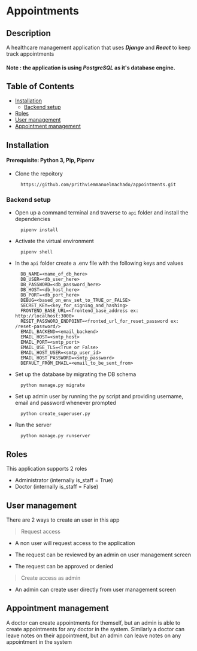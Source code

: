 # Appointments

## Description

A healthcare management application that uses ***Django*** and ***React*** to keep track appointments 

#### **Note** : the application is using ***PostgreSQL*** as it's database engine. 

## Table of Contents

- [Installation](#installation)
    - [Backend setup](#backend-setup)
- [Roles](#roles)
- [User management](#user-management)
- [Appointment management](#appointment-management)

## Installation

#### **Prerequisite**: Python 3, Pip, Pipenv

- Clone the repoitory  
    
        https://github.com/prithviemmanuelmachado/appointments.git 

### Backend setup

- Open up a command terminal and traverse to `api` folder and install the dependencies
    
        pipenv install

- Activate the virtual environment 

        pipenv shell

- In the `api` folder create a .env file with the following keys and values

        DB_NAME=<name_of_db_here>
        DB_USER=<db_user_here>
        DB_PASSWORD=<db_password_here>
        DB_HOST=<db_host_here>
        DB_PORT=<db_port_here>
        DEBUG=<based_on_env_set_to_TRUE_or_FALSE>
        SECRET_KEY=<key_for_signing_and_hashing>
        FRONTEND_BASE_URL=<frontend_base_address ex: http://localhost:3000>
        RESET_PASSWORD_ENDPOINT=<fronted_url_for_reset_password ex: /reset-password/>
        EMAIL_BACKEND=<email_backend>
        EMAIL_HOST=<smtp_host>
        EMAIL_PORT=<smtp_port>
        EMAIL_USE_TLS=<True or False>
        EMAIL_HOST_USER=<smtp_user_id>
        EMAIL_HOST_PASSWORD=<smtp_password>
        DEFAULT_FROM_EMAIL=<email_to_be_sent_from>
        
- Set up the database by migrating the DB schema

        python manage.py migrate

- Set up admin user by running the py script and providing username, email and password whenever prompted

        python create_superuser.py

- Run the server

        python manage.py runserver


## Roles

This application supports 2 roles

- Administrator (internally is_staff = True)
- Doctor (internally is_staff = False)

## User management
There are 2 ways to create an user in this app

> Request access

- A non user will request access to the application 

- The request can be reviewed by an admin on user management screen

- The request can be approved or denied

> Create access as admin

- An admin can create user directly from user management screen

## Appointment management

A doctor can create appointments for themself, but an admin is able to create appointments for any doctor in the system. Similarly a doctor can leave notes on their appointment, but an admin can leave notes on any appointment in the system